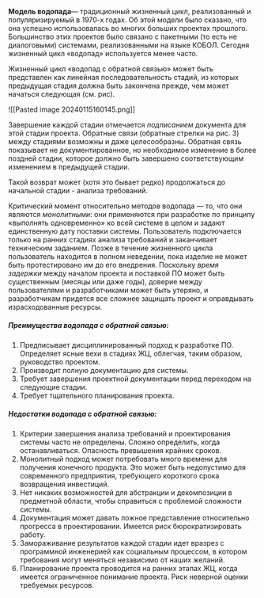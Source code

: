 **Модель водопада**— традиционный жизненный цикл, реализованный и популяризируемый в 1970-х годах. Об этой модели было сказано, что она успешно использовалась во многих больших проектах прошлого. Большинство этих проектов было связано с пакетными (то есть не диалоговыми) системами, реализованными на языке КОБОЛ. Сегодня жизненный цикл «водопад» используется менее часто.

Жизненный цикл «водопад с обратной связью» может быть представлен как линейная последовательность стадий, из которых предыдущая стадия должна быть закончена прежде, чем может начаться следующая (см. рис).

![[Pasted image 20240115160145.png]]

Завершение каждой стадии отмечается _подписанием_ документа для этой стадии проекта. Обратные связи (обратные стрелки на рис. 3) между стадиями возможны и даже целесообразны. Обратная связь показывает не документированное, но необходимое изменение в более поздней стадии, которое должно быть завершено соответствующим изменением в предыдущей стадии.

Такой возврат может (хотя это бывает редко) продолжаться до начальной стадии - анализа требований.

Критический момент относительно методов водопада — то, что они являются _монолитными_: они применяются при разработке по принципу «выполнять одновременно» ко всей системе в целом и задают единственную дату поставки системы. Пользователь подключается только на ранних стадиях анализа требований и заканчивает техническим заданием. Позже в течение жизненного цикла пользователь находится в полном неведении, пока изделие не может быть протестировано им до его внедрения. Поскольку _время задержки_ между началом проекта и поставкой ПО может быть существенным (месяцы или даже годы), доверие между пользователями и разработчиками может быть утеряно, и разработчикам придется все сложнее защищать проект и оправдывать израсходованные ресурсы.

##### **Преимущества водопада с обратной связью:**

1. Предписывает дисциплинированный подход к разработке ПО. Определяет ясные вехи в стадиях ЖЦ, облегчая, таким образом, руководство проектом.
2. Производит полную документацию для системы.
3. Требует завершения проектной документации перед переходом на следующие стадии.
4. Требует тщательного планирования проекта.

##### **Недостатки водопада с обратной связью:**

1. Критерии завершения анализа требований и проектирования системы часто не определены. Сложно определить, когда останавливаться. Опасность превышения крайних сроков.
2. Монолитный подход может потребовать много времени для получения конечного продукта. Это может быть недопустимо для современного предприятия, требующего короткого срока возвращения инвестиций.
3. Нет никаких возможностей для абстракции и декомпозиции в предметной области, чтобы справиться с проблемой сложности системы.
4. Документация может давать ложное представление относительно прогресса в проектировании. Имеется риск бюрократизировать работу.
5. Замораживание результатов каждой стадии идет вразрез с программной инженерией как социальным процессом, в котором требования могут меняться независимо от наших желаний.
6. Планирование проекта проводится на ранних этапах ЖЦ, когда имеется ограниченное понимание проекта. Риск неверной оценки требуемых ресурсов.